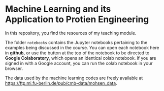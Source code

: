 # Machine Learning and its Application to Protien Engineering

In this repository, you find the resources of my teaching module.

The folder ```notebooks```  contains the Jupyter notebooks pertaining to the examples being discussed in the course.
You can open each notebook here in **github**, or use the button at the top of the notebook to be directed to **Google Colaboratory**, which opens an identical colab notebook. If you are signed in with a Google account, you can run the colab notebook in your browser.

The data used by the machine learning codes are freely available at https://ftp.mi.fu-berlin.de/pub/cmb-data/mohsen_data.

